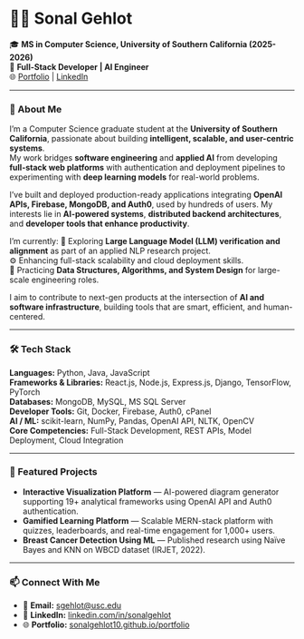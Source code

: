 # 👩‍💻 Sonal Gehlot

🎓 **MS in Computer Science, University of Southern California (2025-2026)**  
💼 **Full-Stack Developer | AI Engineer**  
🌐 [Portfolio](https://sonalgehlot10.github.io) | [LinkedIn](https://linkedin.com/in/sonalgehlot)

---

### 🚀 About Me

I’m a Computer Science graduate student at the **University of Southern California**, passionate about building **intelligent, scalable, and user-centric systems**.  
My work bridges **software engineering** and **applied AI** from developing **full-stack web platforms** with authentication and deployment pipelines to experimenting with **deep learning models** for real-world problems.

I’ve built and deployed production-ready applications integrating **OpenAI APIs, Firebase, MongoDB, and Auth0**, used by hundreds of users. My interests lie in **AI-powered systems**, **distributed backend architectures**, and **developer tools that enhance productivity**.

I’m currently:
🧠 Exploring **Large Language Model (LLM) verification and alignment** as part of an applied NLP research project.  
⚙️ Enhancing full-stack scalability and cloud deployment skills.  
🧩 Practicing **Data Structures, Algorithms, and System Design** for large-scale engineering roles.  

I aim to contribute to next-gen products at the intersection of **AI and software infrastructure**, building tools that are smart, efficient, and human-centered.

---

### 🛠️ Tech Stack

**Languages:** Python, Java, JavaScript  
**Frameworks & Libraries:** React.js, Node.js, Express.js, Django, TensorFlow, PyTorch  
**Databases:** MongoDB, MySQL, MS SQL Server  
**Developer Tools:** Git, Docker, Firebase, Auth0, cPanel  
**AI / ML:** scikit-learn, NumPy, Pandas, OpenAI API, NLTK, OpenCV  
**Core Competencies:** Full-Stack Development, REST APIs, Model Deployment, Cloud Integration  

---

### 🧩 Featured Projects

- **Interactive Visualization Platform** — AI-powered diagram generator supporting 19+ analytical frameworks using OpenAI API and Auth0 authentication.  
- **Gamified Learning Platform** — Scalable MERN-stack platform with quizzes, leaderboards, and real-time engagement for 1,000+ users.  
- **Breast Cancer Detection Using ML** — Published research using Naïve Bayes and KNN on WBCD dataset (IRJET, 2022).  

---

### 📫 Connect With Me

- 📧 **Email:** sgehlot@usc.edu  
- 💼 **LinkedIn:** [linkedin.com/in/sonalgehlot](https://linkedin.com/in/sonalgehlot)  
- 🌐 **Portfolio:** [sonalgehlot10.github.io/portfolio](https://sonalgehlot10.github.io/portfolio)  
